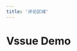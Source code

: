 ```yaml
---
title: '评论区域'
---
```

# Vssue Demo
<!-- 局部使用组件 title 取的是上面的title ，也可以自己定义 https://vssue.js.org/ -->
<!-- <Vssue /> -->